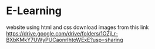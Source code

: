 # E-Learning
 website using html and css
download images from this link 
https://drive.google.com/drive/folders/1OZjLr-BXbKMkY7UWyPUCaonrIhtoWExE?usp=sharing
